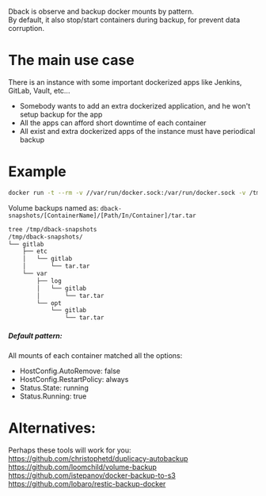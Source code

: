 Dback is observe and backup docker mounts by pattern.<br>
By default, it also stop/start containers during backup, for prevent data corruption.

# The main use case
There is an instance with some important dockerized apps like Jenkins, GitLab, Vault, etc...
- Somebody wants to add an extra dockerized application, and he won't setup backup for the app
- All the apps can afford short downtime of each container
- All exist and extra dockerized apps of the instance must have periodical backup

# Example
```sh
docker run -t --rm -v //var/run/docker.sock:/var/run/docker.sock -v /tmp/dback-snapshots:/dback-snapshots dback/dback backup
```
Volume backups named as: `dback-snapshots/[ContainerName]/[Path/In/Container]/tar.tar`

```sh
tree /tmp/dback-snapshots
/tmp/dback-snapshots/
└── gitlab
    ├── etc
    │   └── gitlab
    │       └── tar.tar
    └── var
        ├── log
        │   └── gitlab
        │       └── tar.tar
        └── opt
            └── gitlab
                └── tar.tar
```

##### Default pattern:
All mounts of each container matched all the options:
- HostConfig.AutoRemove: false
- HostConfig.RestartPolicy: always
- Status.State: running
- Status.Running: true

# Alternatives:
Perhaps these tools will work for you:<br>
https://github.com/christophetd/duplicacy-autobackup<br>
https://github.com/loomchild/volume-backup<br>
https://github.com/istepanov/docker-backup-to-s3<br>
https://github.com/lobaro/restic-backup-docker<br>